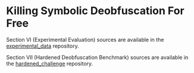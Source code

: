 # Killing Symbolic Deobfuscation For Free

Section VI (Experimental Evaluation) sources are available in the [experimental_data](https://github.com/binsec/hade/tree/master/experimental_data) repository.

Section VII (Hardened Deobfuscation Benchmark) sources are available in the [hardened_challenge](https://github.com/binsec/hade/tree/master/hardened_challenge) repository.
